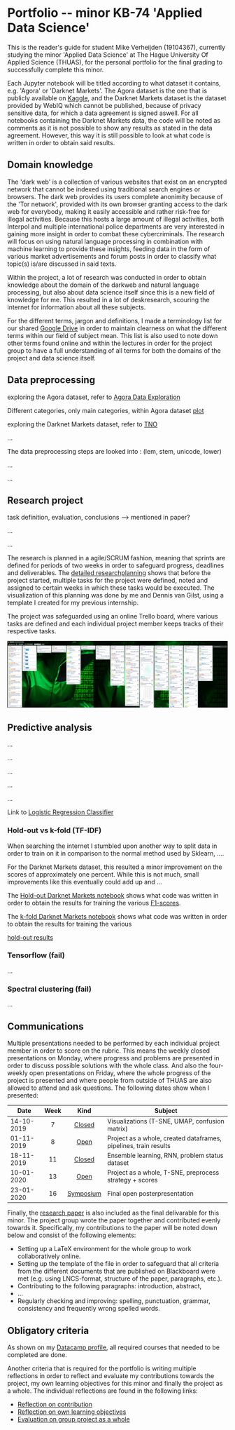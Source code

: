 # Portfolio -- minor KB-74 'Applied Data Science'

This is the reader's guide for student Mike Verheijden (19104367), currently studying the minor 'Applied Data Science' at The Hague University Of Applied Science (THUAS), for the personal portfolio for the final grading to successfully complete this minor.

Each Jupyter notebook will be titled according to what dataset it contains, e.g. 'Agora' or 'Darknet Markets'. The Agora dataset is the one that is publicly available on [Kaggle](https://www.kaggle.com/philipjames11/dark-net-marketplace-drug-data-agora-20142015), and the Darknet Markets dataset is the dataset provided by WebIQ which cannot be published, because of privacy sensitive data, for which a data agreement is signed aswell. For all notebooks containing the Darknet Markets data, the code will be noted as comments as it is not possible to show any results as stated in the data agreement. However, this way it is still possible to look at what code is written in order to obtain said results.

## Domain knowledge
<!-- XX Introduction of the subject field -->
The 'dark web' is a collection of various websites that exist on an encrypted network that cannot be indexed using traditional search engines or browsers. The dark web provides its users complete anonimity because of the 'Tor network', provided with its own browser granting access to the dark web for everybody, making it easily accessible and rather risk-free for illegal activities. Because this hosts a large amount of illegal activities, both Interpol and multiple international police departments are very interested in gaining more insight in order to combat these cybercriminals. The research will focus on using natural language processing in combination with machine learning to provide these insights, feeding data in the form of various market advertisements and forum posts in order to classify what topic(s) is/are discussed in said texts.

<!-- Literature research -->
Within the project, a lot of research was conducted in order to obtain knowledge about the domain of the darkweb and natural language processing, but also about data science itself since this is a new field of knowledge for me. This resulted in a lot of deskresearch, scouring the internet for information about all these subjects.

<!-- XX Terms, jargon and definitions  -->
For the different terms, jargon and definitions, I made a terminology list for our shared [Google Drive](https://docs.google.com/document/d/1_PiH3GpbucwgJX_mEqwgqkKT412Pzws2v5Pz95TKNsY/edit?usp=sharing) in order to maintain clearness on what the different terms within our field of subject mean. This list is also used to note down other terms found online and within the lectures in order for the project group to have a full understanding of all terms for both the domains of the project and data science itself.

## Data preprocessing
<!-- Data exploration -->
exploring the Agora dataset, refer to [Agora Data Exploration](notebooks/Agora_Data_Exploration.ipynb)

Different categories, only main categories, within Agora dataset [plot](img/Agora_cats.png)

exploring the Darknet Markets dataset, refer to [TNO](about:blank)

<!-- Data cleansing -->
...

<!-- Data preparation -->
The data preprocessing steps are looked into : (lem, stem, unicode, lower)

<!-- Data explanation -->
...

<!-- Data visualization (exploratory)  -->
...

## Research project
<!-- task definition (context,reason and problem definition, research questions) -->
task definition, evaluation, conclusions --> mentioned in paper?

<!-- evaluation -->
...

<!-- conclusions  -->
...

<!-- XX research planning -->
The research is planned in a agile/SCRUM fashion, meaning that sprints are defined for periods of two weeks in order to safeguard progress, deadlines and deliverables. The [detailed researchplanning](https://docs.google.com/spreadsheets/d/1vaSoA5Cp66wbBTGdaLRTS3dO9KKMIrv8_TaI7geka7E/edit?usp=sharing) shows that before the project started, multiple tasks for the project were defined, noted and assigned to certain weeks in which these tasks would be executed. The visualization of this planning was done by me and Dennis van Gilst, using a template I created for my previous internship.

The project was safeguarded using an online Trello board, where various tasks are defined and each individual project member keeps tracks of their respective tasks.

![Trello board](img/trello.png)

## Predictive analysis
<!-- Selecting a Model -->
...

<!-- Configuring a Model -->
...

<!-- Training a model -->
...

<!-- Evaluating a model -->
...

<!-- Visualizing the outcome of a model (explanatory)  -->
...

Link to [Logistic Regression Classifier](LogisticRegressionClassifier.ipynb)

### Hold-out vs k-fold (TF-IDF)

When searching the internet I stumbled upon another way to split data in order to train on it in comparison to the normal method used by Sklearn, ....

For the Darknet Markets dataset, this resulted a minor improvement on the scores of approximately one percent. While this is not much, small improvements like this eventually could add up and ...

The [Hold-out Darknet Markets notebook](about:blank) shows what code was written in order to obtain the results for training the various [F1-scores](img/Holdout_scores.png).

The [k-fold Darknet Markets notebook](notebooks/TNO_K-fold_tfidf.ipynb) shows what code was written in order to obtain the results for training the various

[hold-out results](img/KFold_scores.png)

### Tensorflow (fail)

...

### Spectral clustering (fail)

...

## Communications
<!-- Presentations  -->
Multiple presentations needed to be performed by each individual project member in order to score on the rubric. This means the weekly closed presentations on Monday, where progress and problems are presented in order to discuss possible solutions with the whole class. And also the four-weekly open presentations on Friday, where the whole progress of the project is presented and where people from outside of THUAS are also allowed to attend and ask questions. The following dates show when I presented:

| Date       | Week   | Kind   | Subject |
|------------|:------:|:----------------------------------:|---------|
| 14-10-2019 | 7      | [Closed](https://docs.google.com/presentation/d/18pM7pRmxdsDqRGJz84PMqaN9kibJh_S50wNqZksWjyg/edit?usp=sharing) | Visualizations (T-SNE, UMAP, confusion matrix) |
| 01-11-2019 | 8      | [Open](https://drive.google.com/file/d/139Ulhyow2SwwF6IoJqTZhCDblRnP2JMU/view?usp=sharing) | Project as a whole, created dataframes, pipelines, train results |
| 18-11-2019 | 11     | [Closed](https://docs.google.com/presentation/d/1YNo-k7I8A9M9UAcpv9xqzkEaW38lNg3lu-9FoTFDubg/edit?usp=sharing) | Ensemble learning, RNN, problem status dataset |
| 10-01-2020 | 13     | [Open](https://drive.google.com/file/d/181d7qLdFrMkpcqN7AoUJOiJLNOWKkO65/view?usp=sharing) | Project as a whole, T-SNE, preprocess strategy + scores    |
| 23-01-2020 | 16     | [Symposium](about:blank) | Final open posterpresentation  |

<!-- Writing paper -->
Finally, the [research paper](docs/researchpaper.pdf) is also included as the final delivarable for this minor. The project group wrote the paper together  and contributed evenly towards it. Specifically, my contributions to the paper will be noted down below and consist of the following elements:

* Setting up a LaTeX environment for the whole group to work collaboratively online.
* Setting up the template of the file in order to safeguard that all criteria from the different documents that are published on Blackboard were met (e.g. using LNCS-format, structure of the paper, paragraphs, etc.).
* Contributing to the following paragraphs: introduction, abstract,
* ...
* Regularly checking and improving: spelling, punctuation, grammar, consistency and frequently wrong spelled words.

## Obligatory criteria

As shown on my [Datacamp profile](https://www.datacamp.com/profile/19104367), all required courses that needed to be completed are done.

Another criteria that is required for the portfolio is writing multiple reflections in order to reflect and evaluate my contributions towards the project, my own learning objectives for this minor and finally the project as a whole. The individual reflections are found in the following links:

* [Reflection on contribution](docs/reflection_contribution.md)
* [Reflection on own learning objectives](docs/reflection_objectives.md)
* [Evaluation on group project as a whole](docs/evaluation_group.md)
